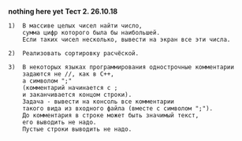 **nothing here yet**
**Тест 2. 26.10.18**

    1)  В массиве целых чисел найти число,
        сумма цифр которого была бы наибольшей.
        Если таких чисел несколько, вывести на экран все эти числа.

    2)  Реализовать сортировку расчёской.

    3)  В некоторых языках программирования однострочные комментарии
        задаются не //, как в С++,
        а символом ";"
        (комментарий начинается с ;
        и заканчивается концом строки).
        Задача - вывести на консоль все комментарии
        такого вида из входного файла (вместе с символом ";").
        До комментария в строке может быть значимый текст,
        его выводить не надо.
        Пустые строки выводить не надо.
